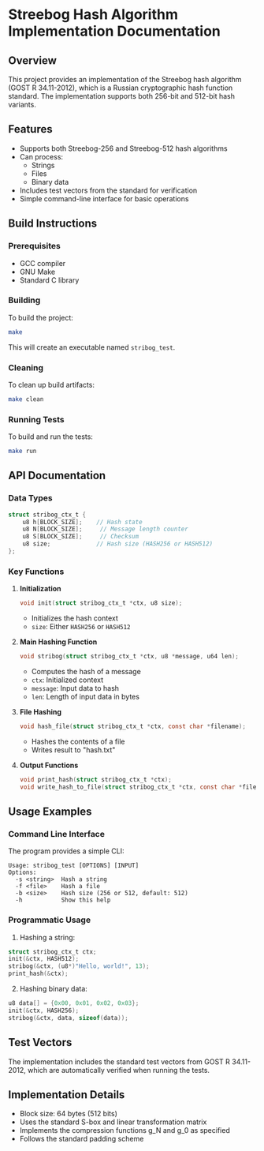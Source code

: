 # Streebog Hash Algorithm Implementation Documentation

## Overview

This project provides an implementation of the Streebog hash algorithm (GOST R 34.11-2012), which is a Russian cryptographic hash function standard. The implementation supports both 256-bit and 512-bit hash variants.

## Features

- Supports both Streebog-256 and Streebog-512 hash algorithms
- Can process:
  - Strings
  - Files
  - Binary data
- Includes test vectors from the standard for verification
- Simple command-line interface for basic operations

## Build Instructions

### Prerequisites

- GCC compiler
- GNU Make
- Standard C library

### Building

To build the project:

```bash
make
```

This will create an executable named `stribog_test`.

### Cleaning

To clean up build artifacts:

```bash
make clean
```

### Running Tests

To build and run the tests:

```bash
make run
```

## API Documentation

### Data Types

```c
struct stribog_ctx_t {
    u8 h[BLOCK_SIZE];    // Hash state
    u8 N[BLOCK_SIZE];     // Message length counter
    u8 S[BLOCK_SIZE];     // Checksum
    u8 size;             // Hash size (HASH256 or HASH512)
};
```

### Key Functions

1. **Initialization**
   ```c
   void init(struct stribog_ctx_t *ctx, u8 size);
   ```
   - Initializes the hash context
   - `size`: Either `HASH256` or `HASH512`

2. **Main Hashing Function**
   ```c
   void stribog(struct stribog_ctx_t *ctx, u8 *message, u64 len);
   ```
   - Computes the hash of a message
   - `ctx`: Initialized context
   - `message`: Input data to hash
   - `len`: Length of input data in bytes

3. **File Hashing**
   ```c
   void hash_file(struct stribog_ctx_t *ctx, const char *filename);
   ```
   - Hashes the contents of a file
   - Writes result to "hash.txt"

4. **Output Functions**
   ```c
   void print_hash(struct stribog_ctx_t *ctx);
   void write_hash_to_file(struct stribog_ctx_t *ctx, const char *filename);
   ```

## Usage Examples

### Command Line Interface

The program provides a simple CLI:

```
Usage: stribog_test [OPTIONS] [INPUT]
Options:
  -s <string>  Hash a string
  -f <file>    Hash a file
  -b <size>    Hash size (256 or 512, default: 512)
  -h           Show this help
```

### Programmatic Usage

1. Hashing a string:
```c
struct stribog_ctx_t ctx;
init(&ctx, HASH512);
stribog(&ctx, (u8*)"Hello, world!", 13);
print_hash(&ctx);
```

2. Hashing binary data:
```c
u8 data[] = {0x00, 0x01, 0x02, 0x03};
init(&ctx, HASH256);
stribog(&ctx, data, sizeof(data));
```

## Test Vectors

The implementation includes the standard test vectors from GOST R 34.11-2012, which are automatically verified when running the tests.

## Implementation Details

- Block size: 64 bytes (512 bits)
- Uses the standard S-box and linear transformation matrix
- Implements the compression functions g_N and g_0 as specified
- Follows the standard padding scheme